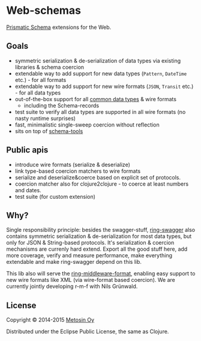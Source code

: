 # Web-schemas

[Prismatic Schema](https://github.com/Prismatic/schema) extensions for the Web.

## Goals

- symmetric serialization & de-serialization of data types via existing libraries & schema coercion
- extendable way to add support for new data types (`Pattern`, `DateTime` etc.) - for all formats
- extendable way to add support for new wire formats (`JSON`, `Transit` etc.) - for all data types
- out-of-the-box support for all [common data types](https://github.com/metosin/ring-swagger#out-of-the-box-supported-schema-elements) & wire formats
  - including the Schema-records
- test suite to verify all data types are supported in all wire formats (no nasty runtime surprises)
- fast, minimalistic single-sweep coercion without reflection
- sits on top of [schema-tools](https://github.com/metosin/schema-tools)

## Public apis

- introduce wire formats (serialize & deserialize)
- link type-based coercion matchers to wire formats
- serialize and deserialize&coerce based on explicit set of protocols.
- coercion matcher also for clojure2clojure - to coerce at least numbers and dates.
- test suite (for custom extension)

## Why?

Single responsibility principle: besides the swagger-stuff, [ring-swagger](https://github.com/metosin/ring-swagger)
also contains symmetric serialization & de-serialization for most data types, but only for JSON & String-based
protocols. It's serialization & coercion mechanisms are currenly hard extend. Export all the good stuff here,
add more coverage, verify and measure performance, make everything extendable and make ring-swagger depend on
this lib.

This lib also will serve the [ring-middleware-format](https://github.com/ngrunwald/ring-middleware-format),
enabling easy support to new wire formats like XML (via wire-format based coercion). We are currently jointly
developing r-m-f with Nils Grünwald.

## License

Copyright © 2014-2015 [Metosin Oy](http://www.metosin.fi)

Distributed under the Eclipse Public License, the same as Clojure.
